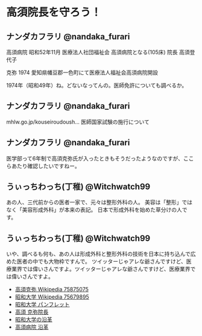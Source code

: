 # 高須院長を守ろう！

## ナンダカフラリ @nandaka_furari

高須病院
昭和52年11月
医療法人社団福祉会 高須病院となる(105床)
院長 高須登代子

克弥
1974
愛知県幡豆郡一色町にて医療法人福祉会高須病院開設

1974年（昭和49年）ね。どないなってんの。医師免許についても調べるか。

## ナンダカフラリ @nandaka_furari
mhlw.go.jp/kouseiroudoush…
医師国家試験の施行について

## ナンダカフラリ @nandaka_furari

医学部って6年制で高須克弥氏が入ったときもそうだったようなのですが、ここらあたり確認したいですねー。

## うぃっちわっち(丁稚) @Witchwatch99

あの人、三代前からの医者一家で、元々は整形外科の人。
美容は「整形」ではなく「美容形成外科」が本来の表記。
日本で形成外科を始めた草分けの人です。

## うぃっちわっち(丁稚) @Witchwatch99

いや、調べるも何も、あの人は形成外科と整形外科の技術を日本に持ち込んで広めた医者の中でも大物枠ですんで。
ツイッターじゃアレな爺さんですけど、医療業界では偉いさんですよ。ツイッターじゃアレな爺さんですけど、医療業界では偉いさんですよ。

- [高須克弥 Wikipedia 75875075](https://ja.wikipedia.org/w/index.php?title=%E9%AB%98%E9%A0%88%E5%85%8B%E5%BC%A5&oldid=75875075)
- [昭和大学 Wikipedia 75679895](https://ja.wikipedia.org/w/index.php?title=%E6%98%AD%E5%92%8C%E5%A4%A7%E5%AD%A6&oldid=75679895)
- [昭和大学 パンフレット](http://epr-kk.co.jp/guide/pdf/guide_daigaku2019_06.pdf)
- [高須 克弥院長](https://www.takasu.co.jp/doctor/dr_katsuya.html)
- [昭和大学の沿革](http://www.showa-u.ac.jp/about_us/history/history.html)
- [高須病院 沿革](http://takasu-hp.or.jp/about/history/)
